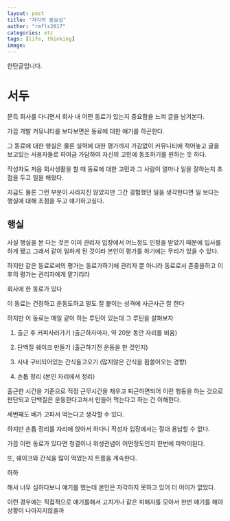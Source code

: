 ```yaml
---
layout: post
title: "자각의 중요성"
author: "rmfls2017"
categories: etc
tags: [life, thinking]
image: 
---
```


한탄글입니다.

# 서두

문득 회사를 다니면서 회사 내 어떤 동료가 있는지 중요함을 느껴 글을 남겨본다.

가끔 개발 커뮤니티를 보다보면은 동료에 대한 얘기를 하곤한다.

그 동료에 대한 행실은 물론 실력에 대한 평가까지 가감없이 커뮤니티에 적어놓고 글을 보고있는 사용자들로 하여금 가담하여 자신의 고민에 동조하기를 원하는 듯 하다.

작성자도 처음 회사생활을 할 때 동료에 대한 고민과 그 사람이 얼마나 일을 잘하는지 초점을 두고 일을 해왔다.

지금도 물론 그런 부분이 사라지진 않았지만 그간 경험했던 일을 생각한다면 일 보다는 행실에 대해 초점을 두고 얘기하고싶다.

## 행실

사실 행실을 본 다는 것은 이미 관리자 입장에서 어느정도 인정을 받았기 때문에 입사를 하게 됐고 그래서 같이 일하게 된 것이라 본인이 평가를 하기에는 무리가 있을 수 있다.

하지만 같은 동료로써의 평가는 동료가하기에 관리자 뿐 아니라 동료로서 존중을하고 이후의 평가는 관리자에게 맡기리라

회사에 한 동료가 있다

이 동료는 건장하고 운동도하고 말도 잘 붙이는 성격에 사근사근 잘 한다

하지만 이 동료는 매일 같이 하는 루틴이 있는데 그 루틴을 살펴보자

1. 출근 후 커피사러가기 (출근하자마자, 약 20분 동안 자리를 비움)

2. 단백질 쉐이크 만들기 (출근하기전 운동을 한 것인지)

3. 사내 구비되어있는 간식들고오기 (많지않은 간식을 휩쓸어오는 경향)

4. 손톱 정리 (본인 자리에서 정리)

출근한 시간을 기준으로 적정 근무시간을 채우고 퇴근하면되어 이런 행동을 하는 것으로 판단되고 단백질은 운동한다고쳐서 만들어 먹는다고 하는 건 이해한다.

세번째도 배가 고파서 먹는다고 생각할 수 있다.

하지만 손톱 정리를 자리에 앉아서 하다니 작성자 입장에서는 절대 용납할 수 없다.

가끔 이런 동료가 있다면 청결이나 위생관념이 어떤정도인지 한번에 파악이된다.

또, 쉐이크와 간식을 많이 먹었는지 트름을 계속한다.

하하

해서 너무 심하다보니 얘기를 했는데 본인은 자각하지 못하고 있어 더 어이가 없었다.

이런 경우에는 직접적으로 얘기를해서 고치거나 같은 피해자를 모아서 한번 얘기를 해야 상황이 나아지지않을까
